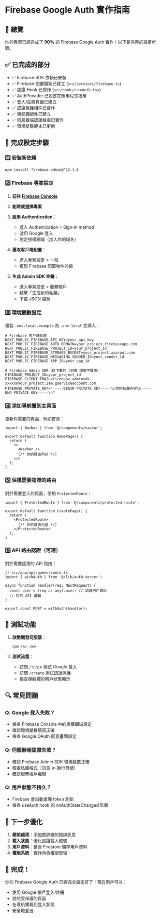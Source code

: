 # Firebase Google Auth 實作指南

## 🎯 總覽

你的專案已經完成了 **90%** 的 Firebase Google Auth 實作！以下是完整的設定步驟。

## ✅ 已完成的部分

- ✅ Firebase SDK 依賴已安裝
- ✅ Firebase 配置檔案已建立 (`src/services/firebase.ts`)
- ✅ 認證 Hook 已實作 (`src/hooks/useAuth.tsx`)
- ✅ AuthProvider 已設定在應用程式根層
- ✅ 登入/註冊頁面已建立
- ✅ 認證保護組件已實作
- ✅ 導航欄組件已建立
- ✅ 伺服器端認證檢查已實作
- ✅ 環境變數範本已更新

## 🔧 完成設定步驟

### 1️⃣ 安裝新依賴

```bash
npm install firebase-admin@^12.1.0
```

### 2️⃣ Firebase 專案設定

1. **前往 [Firebase Console](https://console.firebase.google.com/)**
2. **創建或選擇專案**
3. **啟用 Authentication**：
   - 進入 Authentication > Sign-in method
   - 啟用 Google 登入
   - 設定授權網域（加入你的域名）

4. **獲取客戶端配置**：
   - 進入專案設定 > 一般
   - 複製 Firebase 配置物件的值

5. **生成 Admin SDK 金鑰**：
   - 進入專案設定 > 服務帳戶
   - 點擊「生成新的私鑰」
   - 下載 JSON 檔案

### 3️⃣ 環境變數設定

複製 `.env.local.example` 為 `.env.local` 並填入：

```env
# Firebase 客戶端配置
NEXT_PUBLIC_FIREBASE_API_KEY=your_api_key
NEXT_PUBLIC_FIREBASE_AUTH_DOMAIN=your_project.firebaseapp.com
NEXT_PUBLIC_FIREBASE_PROJECT_ID=your_project_id
NEXT_PUBLIC_FIREBASE_STORAGE_BUCKET=your_project.appspot.com
NEXT_PUBLIC_FIREBASE_MESSAGING_SENDER_ID=your_sender_id
NEXT_PUBLIC_FIREBASE_APP_ID=your_app_id

# Firebase Admin SDK（從下載的 JSON 檔案中獲取）
FIREBASE_PROJECT_ID=your_project_id
FIREBASE_CLIENT_EMAIL=firebase-adminsdk-xxxxx@your_project.iam.gserviceaccount.com
FIREBASE_PRIVATE_KEY="-----BEGIN PRIVATE KEY-----\n你的私鑰內容\n-----END PRIVATE KEY-----\n"
```

### 4️⃣ 添加導航欄到主頁面

更新你需要的頁面，例如首頁：

```tsx
import { Navbar } from '@/components/navbar';

export default function HomePage() {
  return (
    <>
      <Navbar />
      {/* 你的頁面內容 */}
    </>
  );
}
```

### 5️⃣ 保護需要認證的路由

對於需要登入的頁面，使用 `ProtectedRoute`：

```tsx
import { ProtectedRoute } from '@/components/protected-route';

export default function CreatePage() {
  return (
    <ProtectedRoute>
      {/* 你的頁面內容 */}
    </ProtectedRoute>
  );
}
```

### 6️⃣ API 路由認證（可選）

對於需要認證的 API 路由：

```tsx
// src/app/api/games/route.ts
import { withAuth } from '@/lib/auth-server';

async function handler(req: NextRequest) {
  const user = (req as any).user; // 認證用戶資訊
  // 你的 API 邏輯
}

export const POST = withAuth(handler);
```

## 🚀 測試功能

1. **啟動開發伺服器**：
   ```bash
   npm run dev
   ```

2. **測試流程**：
   - 訪問 `/login` 測試 Google 登入
   - 訪問 `/create` 測試認證保護
   - 檢查導航欄的用戶狀態顯示

## 🔍 常見問題

### Q: Google 登入失敗？
- 檢查 Firebase Console 中的授權網域設定
- 確認環境變數填寫正確
- 檢查 Google OAuth 同意畫面設定

### Q: 伺服器端認證失敗？
- 確認 Firebase Admin SDK 環境變數正確
- 檢查私鑰格式（包含 \\n 換行符號）
- 確認服務帳戶權限

### Q: 用戶狀態不持久？
- Firebase 會自動處理 token 刷新
- 檢查 useAuth hook 的 onAuthStateChanged 監聽

## 📝 下一步優化

1. **錯誤處理**：添加更詳細的錯誤訊息
2. **載入狀態**：優化認證載入體驗
3. **用戶資料**：整合 Firestore 儲存用戶資料
4. **權限系統**：實作角色權限管理

## 🎉 完成！

你的 Firebase Google Auth 已經完全設定好了！現在用戶可以：
- 使用 Google 帳戶登入/註冊
- 訪問受保護的頁面
- 在導航欄看到登入狀態
- 安全地登出